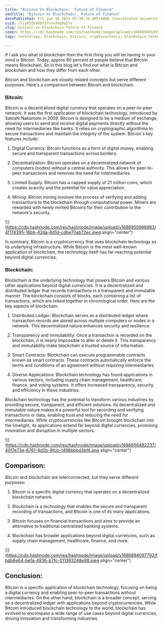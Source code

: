 ```yaml
---
title: "Bitcoin Vs Blockchain:  Future of Finance"
seoTitle: "Bitcoin Vs Blockchain:  Future of Finance"
datePublished: Fri Jun 16 2023 07:30:39 GMT+0000 (Coordinated Universal Time)
cuid: cliy933x908f1fvnvd4q9azle
slug: bitcoin-vs-blockchain-future-of-finance
cover: https://cdn.hashnode.com/res/hashnode/image/upload/v1686894018556/6f9787a9-9d7d-4a4b-8dbb-c40c4f062cef.jpeg
tags: technology, blockchain, bitcoin, cryptocurrency, blockchain-technology

---
```


If I ask you what id blockchain then the first thing you will be having in your mind is Bitcoin. Today, approx 80 percent of people believe that Bitcoin means Blockchain. So in this blog let's find out what is Bitcoin and blockchain and how they differ from each other.

Bitcoin and blockchain are closely related concepts but serve different purposes. Here's a comparison between Bitcoin and blockchain:

### Bitcoin:

Bitcoin is a decentralized digital currency that operates on a peer-to-peer network. It was the first application of blockchain technology, introduced by Satoshi Nakamoto in 2009. Bitcoin is designed to be a medium of exchange, allowing users to send and receive digital payments directly without the need for intermediaries like banks. It relies on cryptographic algorithms to secure transactions and maintain the integrity of the system. Bitcoin's key features include:

1. Digital Currency: Bitcoin functions as a form of digital money, enabling secure and transparent transactions across borders.
    
2. Decentralization: Bitcoin operates on a decentralized network of computers (nodes) without a central authority. This allows for peer-to-peer transactions and removes the need for intermediaries.
    
3. Limited Supply: Bitcoin has a capped supply of 21 million coins, which creates scarcity and the potential for value appreciation.
    
4. Mining: Bitcoin mining involves the process of verifying and adding transactions to the blockchain through computational power. Miners are rewarded with newly minted Bitcoins for their contribution to the network's security.
    

![](https://cdn.hashnode.com/res/hashnode/image/upload/v1686855888983/4f174395-16bb-42da-8d1d-cdbe70ab72ec.jpeg align="center")

In summary, Bitcoin is a cryptocurrency that uses blockchain technology as its underlying infrastructure. While Bitcoin is the most well-known application of blockchain, the technology itself has far-reaching potential beyond digital currencies.

### Blockchain:

Blockchain is the underlying technology that powers Bitcoin and various other applications beyond digital currencies. It is a decentralized and distributed ledger that records transactions in a transparent and immutable manner. The blockchain consists of blocks, each containing a list of transactions, which are linked together in chronological order. Here are the key aspects of blockchain:

1. Distributed Ledger: Blockchain serves as a distributed ledger where transaction records are stored across multiple computers or nodes in a network. This decentralized nature enhances security and resilience.
    
2. Transparency and Immutability: Once a transaction is recorded on the blockchain, it is nearly impossible to alter or delete it. This transparency and immutability make blockchain a trusted source of information.
    
3. Smart Contracts: Blockchain can execute programmable contracts known as smart contracts. These contracts automatically enforce the terms and conditions of an agreement without requiring intermediaries.
    
4. Diverse Applications: Blockchain technology has found applications in various sectors, including supply chain management, healthcare, finance, and voting systems. It offers increased transparency, security, and efficiency in these industries.
    

Blockchain technology has the potential to transform various industries by providing secure, transparent, and efficient solutions. Its decentralized and immutable nature makes it a powerful tool for recording and verifying transactions or data, enabling trust and reducing the need for intermediaries. While cryptocurrencies like Bitcoin brought blockchain into the limelight, its applications extend far beyond digital currencies, promising innovation and disruption in multiple sectors.

![](https://cdn.hashnode.com/res/hashnode/image/upload/v1686856482237/40f7e73e-6761-4d2b-9fcb-1498bbbd3bf4.png align="center")

## Comparison:

Bitcoin and blockchain are interconnected, but they serve different purposes:

1. Bitcoin is a specific digital currency that operates on a decentralized blockchain network.
    
2. Blockchain is a technology that enables the secure and transparent recording of transactions, and Bitcoin is one of its many applications.
    
3. Bitcoin focuses on financial transactions and aims to provide an alternative to traditional centralized banking systems.
    
4. Blockchain has broader applications beyond digital currencies, such as supply chain management, healthcare, finance, and more.
    

![](https://cdn.hashnode.com/res/hashnode/image/upload/v1686894097792/fbdb6e64-befa-4936-b7fc-011393248e98.jpeg align="center")

## Conclusion:

Bitcoin is a specific application of blockchain technology, focusing on being a digital currency and enabling peer-to-peer transactions without intermediaries. On the other hand, blockchain is a broader concept, serving as a decentralized ledger with applications beyond cryptocurrencies. While Bitcoin introduced blockchain technology to the world, blockchain has evolved to encompass a wide range of use cases beyond digital currencies, driving innovation and transforming industries.